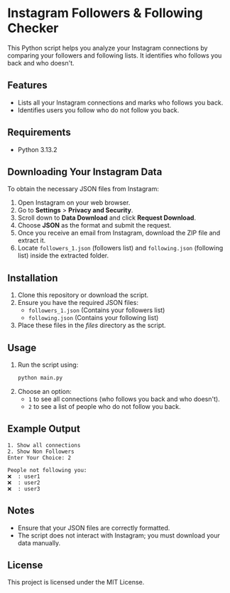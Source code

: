 # Instagram Followers & Following Checker

This Python script helps you analyze your Instagram connections by comparing your followers and following lists. It identifies who follows you back and who doesn't.

## Features
- Lists all your Instagram connections and marks who follows you back.
- Identifies users you follow who do not follow you back.

## Requirements
- Python 3.13.2

## Downloading Your Instagram Data
To obtain the necessary JSON files from Instagram:
1. Open Instagram on your web browser.
2. Go to **Settings** > **Privacy and Security**.
3. Scroll down to **Data Download** and click **Request Download**.
4. Choose **JSON** as the format and submit the request.
5. Once you receive an email from Instagram, download the ZIP file and extract it.
6. Locate `followers_1.json` (followers list) and `following.json` (following list) inside the extracted folder.

## Installation
1. Clone this repository or download the script.
2. Ensure you have the required JSON files:
   - `followers_1.json` (Contains your followers list)
   - `following.json` (Contains your following list)
3. Place these files in the *files* directory as the script.

## Usage
1. Run the script using:
   ```sh
   python main.py
   ```
2. Choose an option:
   - `1` to see all connections (who follows you back and who doesn't).
   - `2` to see a list of people who do not follow you back.

## Example Output
```
1. Show all connections
2. Show Non Followers
Enter Your Choice: 2

People not following you: 
❌  : user1
❌  : user2
❌  : user3
```

## Notes
- Ensure that your JSON files are correctly formatted.
- The script does not interact with Instagram; you must download your data manually.

## License
This project is licensed under the MIT License.

